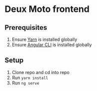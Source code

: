 # Deux Moto frontend

## Prerequisites
1. Ensure [Yarn](https://yarnpkg.com/en/docs/install) is installed globally
2. Ensure [Angular CLI](https://github.com/angular/angular-cli#installation) is installed globally

## Setup
1. Clone repo and cd into repo
2. Run `yarn install`
3. Run `ng serve`
